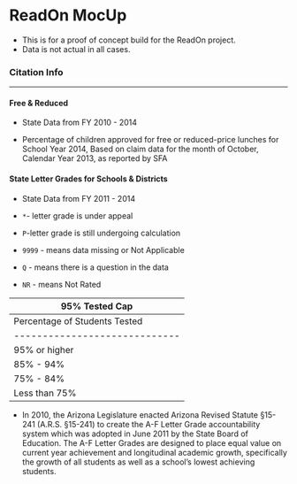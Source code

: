 ReadOn MocUp
=============

* This is for a proof of concept build for the ReadOn project.
* Data is not actual in all cases.

### Citation Info
------------------

#### Free & Reduced

* State Data from FY 2010 - 2014

* Percentage of children approved for free or reduced-price lunches for School Year 2014, Based on claim data for the month of October, Calendar Year 2013, as reported by SFA

#### State Letter Grades for Schools & Districts

* State Data from FY 2011 - 2014

* `*`- letter grade is under appeal
* `P`-letter grade is still undergoing calculation
* `9999` - means data missing or Not Applicable
* `Q` - means there is a question in the data
* `NR` - means Not Rated

 |95% Tested Cap|
 |--------------|
 | Percentage of Students Tested | Maximum Letter Grade Allowed | Eligible Points |
 | ----------------------------- | :--------------------------: | :-------------: |
 | 95% or higher                 | A                            | 200 +           |
 | 85% - 94%                     | B                            | 139             |
 | 75% - 84%                     | C                            | 119             |
 | Less than 75%                 | D                            | 99              |

* In 2010, the Arizona Legislature enacted Arizona Revised Statute §15-241 (A.R.S. §15-241) to create the A-F Letter Grade accountability system which was adopted in June 2011 by the State Board of Education. The A-F Letter Grades are designed to place equal value on current year achievement and longitudinal academic growth, specifically the growth of all students as well as a school’s lowest achieving students.

